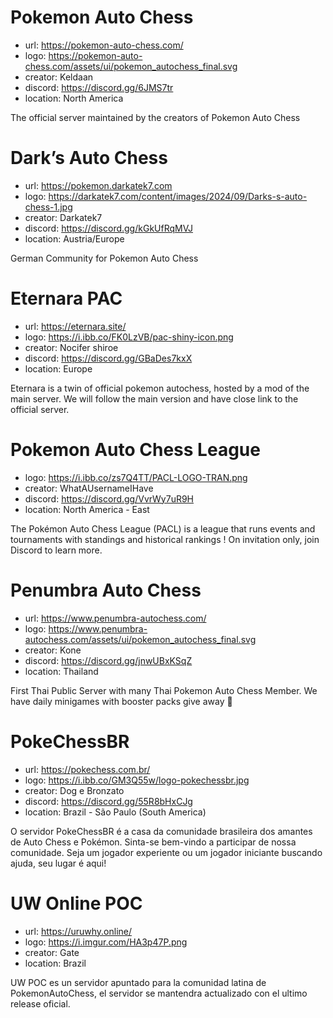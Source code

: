 # Pokemon Auto Chess

- url: https://pokemon-auto-chess.com/
- logo: https://pokemon-auto-chess.com/assets/ui/pokemon_autochess_final.svg
- creator: Keldaan
- discord: https://discord.gg/6JMS7tr
- location: North America

The official server maintained by the creators of Pokemon Auto Chess

# Dark’s Auto Chess

- url: https://pokemon.darkatek7.com
- logo: https://darkatek7.com/content/images/2024/09/Darks-s-auto-chess-1.jpg
- creator: Darkatek7
- discord: https://discord.gg/kGkUfRqMVJ
- location: Austria/Europe

German Community for Pokemon Auto Chess

# Eternara PAC

- url: https://eternara.site/
- logo: https://i.ibb.co/FK0LzVB/pac-shiny-icon.png
- creator: Nocifer shiroe
- discord: https://discord.gg/GBaDes7kxX
- location: Europe

Eternara is a twin of official pokemon autochess, hosted by a mod of the main server. We will follow the main version and have close link to the official server.

# Pokemon Auto Chess League

- logo: https://i.ibb.co/zs7Q4TT/PACL-LOGO-TRAN.png
- creator: WhatAUsernameIHave
- discord: https://discord.gg/VvrWy7uR9H
- location: North America - East

The Pokémon Auto Chess League (PACL) is a league that runs events and tournaments with standings and historical rankings ! On invitation only, join Discord to learn more.

# Penumbra Auto Chess

- url: https://www.penumbra-autochess.com/
- logo: https://www.penumbra-autochess.com/assets/ui/pokemon_autochess_final.svg
- creator: Kone
- discord: https://discord.gg/jnwUBxKSqZ
- location: Thailand

First Thai Public Server with many Thai Pokemon Auto Chess Member. We have daily minigames with booster packs give away 🎴

# PokeChessBR

- url: https://pokechess.com.br/
- logo: https://i.ibb.co/GM3Q55w/logo-pokechessbr.jpg
- creator: Dog e Bronzato
- discord: https://discord.gg/55R8bHxCJg
- location: Brazil - São Paulo (South America)

O servidor PokeChessBR é a casa da comunidade brasileira dos amantes de Auto Chess e Pokémon. Sinta-se bem-vindo a participar de nossa comunidade. Seja um jogador experiente ou um jogador iniciante buscando ajuda, seu lugar é aqui!

#  UW Online POC

- url: https://uruwhy.online/
- logo: https://i.imgur.com/HA3p47P.png
- creator: Gate
- location: Brazil

UW POC es un servidor apuntado para la comunidad latina de PokemonAutoChess, el servidor se mantendra actualizado con el ultimo release oficial.